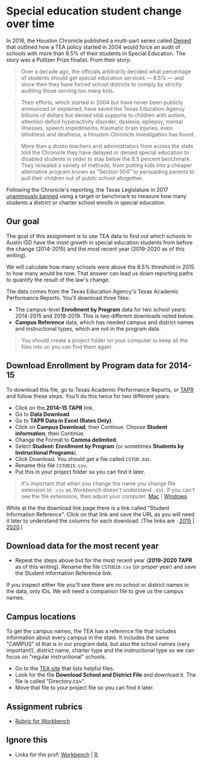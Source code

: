 # Special education student change over time

In 2016, the Houston Chronicle published a multi-part series called [Denied](https://www.houstonchronicle.com/denied/1/) that outlined how a TEA policy started in 2004 would force an audit of schools with more than 8.5% of their students in Special Education. The story was a Pulitzer Prize finalist. From their story:

> Over a decade ago, the officials arbitrarily decided what percentage of students should get special education services — 8.5% — and since then they have forced school districts to comply by strictly auditing those serving too many kids.

> Their efforts, which started in 2004 but have never been publicly announced or explained, have saved the Texas Education Agency billions of dollars but denied vital supports to children with autism, attention deficit hyperactivity disorder, dyslexia, epilepsy, mental illnesses, speech impediments, traumatic brain injuries, even blindness and deafness, a Houston Chronicle investigation has found.

> More than a dozen teachers and administrators from across the state told the Chronicle they have delayed or denied special education to disabled students in order to stay below the 8.5 percent benchmark. They revealed a variety of methods, from putting kids into a cheaper alternative program known as "Section 504" to persuading parents to pull their children out of public school altogether.

Following the Chronicle's reporting, the Texas Legislature in 2017 [unanimously banned](https://www.chron.com/news/houston-texas/houston/article/Legislature-unanimously-approves-bill-designed-to-11134046.php) using a target or benchmark to measure how many students a district or charter school enrolls in special education.

## Our goal

The goal of this assignment is to use TEA data to find out which schools in Austin ISD have the most growth in special education students from before the change (2014-2015) and the most recent year (2019-2020 as of this writing).

We will calculate how many schools were above the 8.5% threshold in 2015 to how many would be now. That answer can lead us down reporting paths to quantify the result of the law's change.

The data comes from the Texas Education Agency's Texas Academic Performance Reports. You'll download three files:

- The campus-level **Enrollment by Program** data for two school years: 2014-2015 and 2018-2019. This is two different downloads noted below.
- **Campus Reference** data, which has needed campus and district names and instructional types, which are not in the program data.

> You should create a project folder on your computer to keep all the files into so you can find them again.

## Download Enrollment by Program data for 2014-15

To download this file, go to Texas Academic Performance Reports, or [TAPR](https://tea.texas.gov/perfreport/tapr/index.html) and follow these steps. You'll do this twice for two different years:

- Click on the **2014–15 TAPR** link.
- Go to **Data Download**.
- Go to **TAPR Data in Excel (Rates Only)**.
- Click on **Campus Download**, then Continue.
  Choose **Student information**, then Continue.
- Change the Format to **Comma delimited**.
- Select **Student: Enrollment by Program** (or sometimes **Students by Instructional Programs**).
- Click Download. You should get a file called `CSTUD.dat`.
- Rename this file `CSTUD15.csv`.
- Put this in your project folder so you can find it later.

> It's important that when you change the name you change file extension to `.csv` as Workbench doesn't understand `.dat`. If you can't see the file extensions, then adjust your computer. [Mac](https://support.apple.com/guide/mac-help/show-or-hide-filename-extensions-on-mac-mchlp2304/mac) | [Windows](https://www.thewindowsclub.com/show-file-extensions-in-windows).

While at the the download link page there is a link called "Student Information Reference". Click on that link and save the URL as you will need it later to understand the columns for each download. (The links are : [2015](https://rptsvr1.tea.texas.gov/perfreport/tapr/2015/xplore/cstud.html) | [2020](https://rptsvr1.tea.texas.gov/perfreport/tapr/2020/xplore/cstud.html).)

## Download data for the most recent year

- Repeat the steps above but for the most recent year (**2019-2020 TAPR** as of this writing). Rename the file `CSTUD20.csv` (or proper year) and save the Student Information Reference link.

If you inspect either file you'll see there are no school or district names in the data, only IDs. We will need a companion file to give us the campus names.

## Campus locations

To get the campus names, the TEA has a reference file that includes information about every campus in the state. It includes the same "CAMPUS" id that is in our program data, but also the school names (very important!), district name, charter type and the instructional type so we can focus on "regular instructional" schools.

- Go to the [TEA site](http://tea4avholly.tea.state.tx.us/tea.askted.web/Forms/Home.aspx) that lists helpful files.
- Look for the file **Download School and District File** and download it. The file is called "Directory.csv".
- Move that file to your project file so you can find it later.

## Assignment rubrics

- [Rubric for Workbench](rubric-wb.md)

## Ignore this

- Links for the prof: [Workbench](https://app.workbenchdata.com/workflows/76665/) | [R](https://github.com/utdata/rwd-r-tea-sped-answers).
